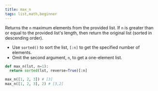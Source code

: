 ```yaml
---
title: max_n
tags: list,math,beginner
---
```


Returns the `n` maximum elements from the provided list. 
If `n` is greater than or equal to the provided list's length, then return the original list (sorted in descending order).

- Use `sorted()` to sort the list, `[:n]` to get the specified number of elements.
- Omit the second argument, `n`, to get a one-element list.

```py
def max_n(lst, n=1):
  return sorted(lst, reverse=True)[:n]
```

```py
max_n([1, 2, 3]) # [3]
max_n([1, 2, 3], 2) # [3,2]
```
